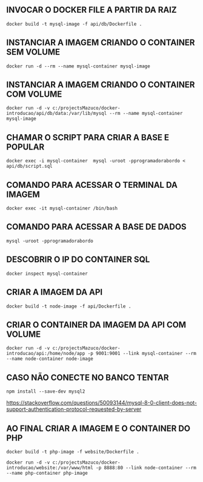 
## INVOCAR O DOCKER FILE A PARTIR DA RAIZ
```console
docker build -t mysql-image -f api/db/Dockerfile .
```
## INSTANCIAR A IMAGEM CRIANDO O CONTAINER SEM VOLUME
```console
docker run -d --rm --name mysql-container mysql-image 
```

## INSTANCIAR A IMAGEM CRIANDO O CONTAINER COM VOLUME
```console
docker run -d -v c:/projectsMazuco/docker-introducao/api/db/data:/var/lib/mysql --rm --name mysql-container mysql-image
```

## CHAMAR O SCRIPT PARA CRIAR A BASE E POPULAR

```console
docker exec -i mysql-container  mysql -uroot -pprogramadorabordo < api/db/script.sql
```

## COMANDO PARA ACESSAR O TERMINAL DA IMAGEM
```console
docker exec -it mysql-container /bin/bash
```

## COMANDO PARA ACESSAR A BASE DE DADOS
```console
mysql -uroot -pprogramadorabordo
```

## DESCOBRIR O IP DO CONTAINER SQL
```console
docker inspect mysql-container
```



## CRIAR A IMAGEM DA API
```console
docker build -t node-image -f api/Dockerfile .
```


## CRIAR O CONTAINER DA IMAGEM DA API COM VOLUME
```console
docker run -d -v c:/projectsMazuco/docker-introducao/api:/home/node/app -p 9001:9001 --link mysql-container --rm --name node-container node-image
```



## CASO NÃO CONECTE NO BANCO TENTAR 
```console
npm install --save-dev mysql2
```
https://stackoverflow.com/questions/50093144/mysql-8-0-client-does-not-support-authentication-protocol-requested-by-server



## AO FINAL CRIAR A IMAGEM E O CONTAINER DO PHP
```console
docker build -t php-image -f website/Dockerfile .

docker run -d -v c:/projectsMazuco/docker-introducao/website:/var/www/html -p 8888:80 --link node-container --rm --name php-container php-image
```